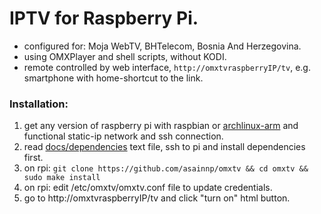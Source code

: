
# IPTV for Raspberry Pi.

* configured for: Moja WebTV, BHTelecom, Bosnia And Herzegovina.
* using OMXPlayer and shell scripts, without KODI.
* remote controlled by web interface, `http://omxtvraspberryIP/tv`, e.g. smartphone with home-shortcut to the link.

### Installation:

1. get any version of raspberry pi with raspbian or [archlinux-arm](https://archlinuxarm.org/platforms/armv7/broadcom/raspberry-pi-2) and functional static-ip network and ssh connection.
2. read [docs/dependencies](docs/dependencies) text file, ssh to pi and install dependencies first.
3. on rpi: `git clone https://github.com/asainnp/omxtv && cd omxtv && sudo make install`
4. on rpi: edit /etc/omxtv/omxtv.conf file to update credentials.
5. go to http://omxtvraspberryIP/tv and click "turn on" html button.
